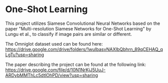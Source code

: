 # One-Shot Learning
This project utilizes Siamese Convolutional Neural Networks based on the paper "Multi-resolution Siamese Networks for One-Shot Learning" by Lungu et al., to classify if image pairs are similar or different.

The Omniglot dataset used can be found here: https://drive.google.com/drive/folders/1wuIbasvNAXIbQbhrn_89qCEHAQ_qLgTu?usp=sharing



The paper describing the project can be found at the following link:
https://drive.google.com/file/d/10N1NrKjJ5UuJ-ARDybMMThLc5dtlOhPD/view?usp=sharing
